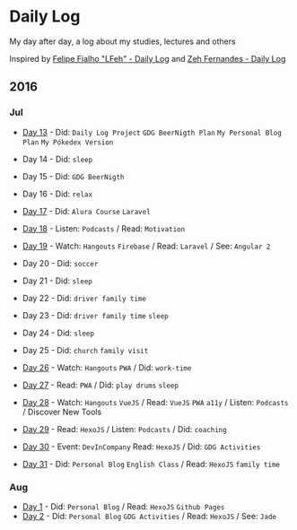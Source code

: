 # Daily Log

My day after day, a log about my studies, lectures and others


Inspired by [Felipe Fialho "LFeh" - Daily Log](https://github.com/LFeh/dailylog) and [Zeh Fernandes - Daily Log](https://github.com/zehfernandes/dailylog/)


## 2016

### Jul

- [Day 13](https://github.com/YanMagale/dailylog/blob/master/registries/07-13-2016.md) -  Did: `Daily Log Project` `GDG BeerNigth Plan` `My Personal Blog Plan` `My Pókedex Version`

- Day 14 - Did: `sleep`

- Day 15 - Did: `GDG BeerNigth`

- Day 16 - Did: `relax`

- [Day 17](https://github.com/YanMagale/dailylog/blob/master/registries/07-17-2016.md) -  Did: `Alura Course` `Laravel`

- [Day 18](https://github.com/YanMagale/dailylog/blob/master/registries/07-18-2016.md) -  Listen: `Podcasts` / Read: `Motivation`

- [Day 19](https://github.com/YanMagale/dailylog/blob/master/registries/07-19-2016.md) -  Watch: `Hangouts` `Firebase` / Read: `Laravel` / See: `Angular 2`
- Day 20 - Did: `soccer`
- Day 21 - Did: `sleep`
- Day 22 - Did: `driver family time`
- Day 23 - Did: `driver family time` `sleep`
- Day 24 - Did: `sleep`
- Day 25 - Did: `church` `family visit`
- [Day 26](https://github.com/YanMagale/dailylog/blob/master/registries/07-26-2016.md) -  Watch: `Hangouts` `PWA` / Did: `work-time`
- [Day 27](https://github.com/YanMagale/dailylog/blob/master/registries/07-27-2016.md) - Read: `PWA` / Did: `play drums` `sleep`
- [Day 28](https://github.com/YanMagale/dailylog/blob/master/registries/07-28-2016.md) -  Watch: `Hangouts` `VueJS` / Read: `VueJS` `PWA` `a11y` / Listen: `Podcasts` / Discover New Tools
- [Day 29](https://github.com/YanMagale/dailylog/blob/master/registries/07-29-2016.md) -  Read: `HexoJS` / Listen: `Podcasts` / Did: `coaching`
- [Day 30](https://github.com/YanMagale/dailylog/blob/master/registries/07-30-2016.md) -  Event: `DevInCompany`  Read: `HexoJS` / Did: `GDG Activities`
- [Day 31](https://github.com/YanMagale/dailylog/blob/master/registries/07-31-2016.md) -  Did: `Personal Blog` `English Class` / Read: `HexoJS` `family time`


### Aug
- [Day 1](https://github.com/YanMagale/dailylog/blob/master/registries/08-01-2016.md) -  Did: `Personal Blog` / Read: `HexoJS`  `Github Pages`
- [Day 2](https://github.com/YanMagale/dailylog/blob/master/registries/08-02-2016.md) -  Did: `Personal Blog` `GDG Activities` / Read: `HexoJS` / See: `Jade` 
